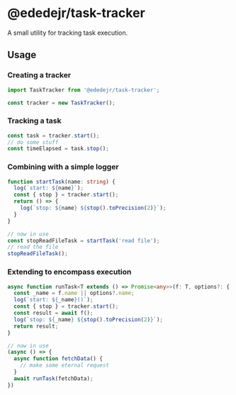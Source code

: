 # @ededejr/task-tracker
A small utility for tracking task execution.

## Usage

### Creating a tracker
```ts
import TaskTracker from '@ededejr/task-tracker';

const tracker = new TaskTracker();
```

### Tracking a task
```ts
const task = tracker.start();
// do some stuff
const timeElapsed = task.stop();
```

### Combining with a simple logger
```ts
function startTask(name: string) {
  log(`start: ${name}`);
  const { stop } = tracker.start();
  return () => {
    log(`stop: ${name} ${stop().toPrecision(2)}`);
  }
}

// now in use
const stopReadFileTask = startTask('read file');
// read the file
stopReadFileTask();
```

### Extending to encompass execution
```ts
async function runTask<T extends () => Promise<any>>(f: T, options?: { name: string }): ReturnType<T> {
  const _name = f.name || options?.name;
  log(`start: ${_name}()`);
  const { stop } = tracker.start();
  const result = await f();
  log(`stop: ${_name} ${stop().toPrecision(2)}`);
  return result;
}

// now in use
(async () => {
  async function fetchData() {
    // make some eternal request
  }
  await runTask(fetchData);
})
```